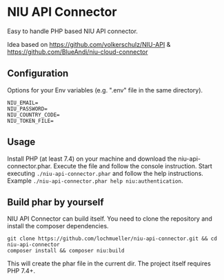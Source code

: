 # NIU API Connector

Easy to handle PHP based NIU API connector. 

Idea based on https://github.com/volkerschulz/NIU-API & https://github.com/BlueAndi/niu-cloud-connector

## Configuration

Options for your Env variables (e.g. ".env" file in the same directory).

    NIU_EMAIL=
    NIU_PASSWORD=
    NIU_COUNTRY_CODE=
    NIU_TOKEN_FILE=

## Usage

Install PHP (at least 7.4) on your machine and download the niu-api-connector.phar. Execute the file and follow the
console instruction. Start executing `./niu-api-connector.phar` and follow the help instructions. Example `./niu-api-connector.phar help niu:authentication`.

## Build phar by yourself

NIU API Connector can build itself. You need to clone the repository and install the composer dependencies.

    git clone https://github.com/lochmueller/niu-api-connector.git && cd niu-api-connector
    composer install && composer niu:build 

This will create the phar file in the current dir. The project itself requires PHP 7.4+.
